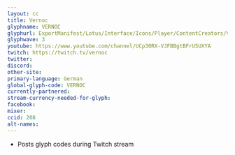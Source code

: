 ```yaml
---
layout: cc
title: Vernoc
glyphname: VERNOC
glyphurl: ExportManifest/Lotus/Interface/Icons/Player/ContentCreators/Vernoc.png
glyphwave: 3
youtube: https://www.youtube.com/channel/UCp30RX-VJFBBgtBFrU5UXYA
twitch: https://twitch.tv/vernoc
twitter:
discord:
other-site:
primary-language: German
global-glyph-code: VERNOC
currently-partnered:
stream-currency-needed-for-glyph:
facebook:
mixer:
ccid: 208
alt-names:
---
```

* Posts glyph codes during Twitch stream
